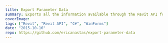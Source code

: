 ```yaml
---
title: Export Parameter Data
summary: Exports all the information available through the Revit API for all the parameters of a set of elements
coverImage:
tags: ["Revit", "Revit API", "C#", "WinForms"]
date: "2015-10-16"
repo: https://github.com/ericanastas/export-parameter-data
---
```

